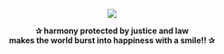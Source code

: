   <p align="center">
  <img src="https://64.media.tumblr.com/71a79e65a062a1091884696b042cc113/200f4c51a66335d3-0c/s540x810/473add70e33a921b363315f24a3545119f26d196.gif" />
</p>
   <p align="center"> <b> ✰ harmony protected by justice and law
<br align="center"> makes the world burst into happiness with a smile!! ✰</b>
</p>
